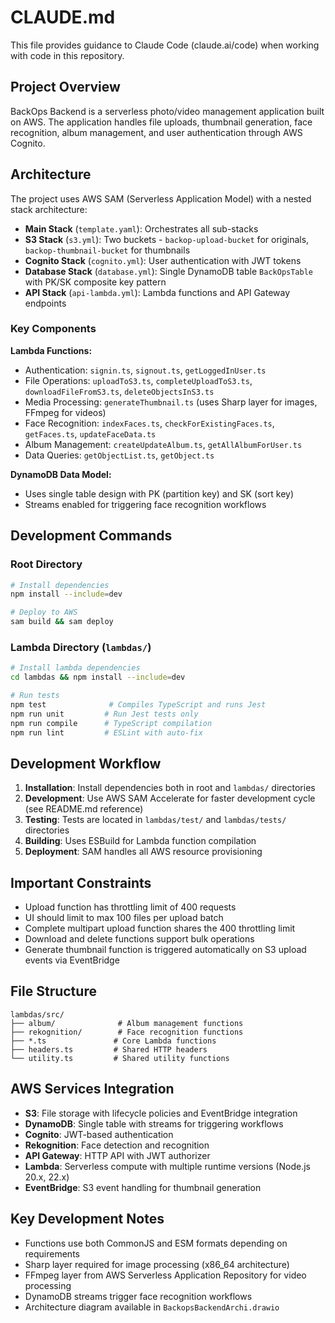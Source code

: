 # CLAUDE.md

This file provides guidance to Claude Code (claude.ai/code) when working with code in this repository.

## Project Overview

BackOps Backend is a serverless photo/video management application built on AWS. The application handles file uploads, thumbnail generation, face recognition, album management, and user authentication through AWS Cognito.

## Architecture

The project uses AWS SAM (Serverless Application Model) with a nested stack architecture:

- **Main Stack** (`template.yaml`): Orchestrates all sub-stacks
- **S3 Stack** (`s3.yml`): Two buckets - `backop-upload-bucket` for originals, `backop-thumbnail-bucket` for thumbnails
- **Cognito Stack** (`cognito.yml`): User authentication with JWT tokens
- **Database Stack** (`database.yml`): Single DynamoDB table `BackOpsTable` with PK/SK composite key pattern
- **API Stack** (`api-lambda.yml`): Lambda functions and API Gateway endpoints

### Key Components

**Lambda Functions:**
- Authentication: `signin.ts`, `signout.ts`, `getLoggedInUser.ts`
- File Operations: `uploadToS3.ts`, `completeUploadToS3.ts`, `downloadFileFromS3.ts`, `deleteObjectsInS3.ts`
- Media Processing: `generateThumbnail.ts` (uses Sharp layer for images, FFmpeg for videos)
- Face Recognition: `indexFaces.ts`, `checkForExistingFaces.ts`, `getFaces.ts`, `updateFaceData.ts`
- Album Management: `createUpdateAlbum.ts`, `getAllAlbumForUser.ts`
- Data Queries: `getObjectList.ts`, `getObject.ts`

**DynamoDB Data Model:**
- Uses single table design with PK (partition key) and SK (sort key)
- Streams enabled for triggering face recognition workflows

## Development Commands

### Root Directory
```bash
# Install dependencies
npm install --include=dev

# Deploy to AWS
sam build && sam deploy
```

### Lambda Directory (`lambdas/`)
```bash
# Install lambda dependencies
cd lambdas && npm install --include=dev

# Run tests
npm test              # Compiles TypeScript and runs Jest
npm run unit         # Run Jest tests only
npm run compile      # TypeScript compilation
npm run lint         # ESLint with auto-fix
```

## Development Workflow

1. **Installation**: Install dependencies both in root and `lambdas/` directories
2. **Development**: Use AWS SAM Accelerate for faster development cycle (see README.md reference)
3. **Testing**: Tests are located in `lambdas/test/` and `lambdas/tests/` directories
4. **Building**: Uses ESBuild for Lambda function compilation
5. **Deployment**: SAM handles all AWS resource provisioning

## Important Constraints

- Upload function has throttling limit of 400 requests
- UI should limit to max 100 files per upload batch
- Complete multipart upload function shares the 400 throttling limit
- Download and delete functions support bulk operations
- Generate thumbnail function is triggered automatically on S3 upload events via EventBridge

## File Structure

```
lambdas/src/
├── album/              # Album management functions
├── rekognition/        # Face recognition functions  
├── *.ts               # Core Lambda functions
├── headers.ts         # Shared HTTP headers
└── utility.ts         # Shared utility functions
```

## AWS Services Integration

- **S3**: File storage with lifecycle policies and EventBridge integration
- **DynamoDB**: Single table with streams for triggering workflows
- **Cognito**: JWT-based authentication
- **Rekognition**: Face detection and recognition
- **API Gateway**: HTTP API with JWT authorizer
- **Lambda**: Serverless compute with multiple runtime versions (Node.js 20.x, 22.x)
- **EventBridge**: S3 event handling for thumbnail generation

## Key Development Notes

- Functions use both CommonJS and ESM formats depending on requirements
- Sharp layer required for image processing (x86_64 architecture)
- FFmpeg layer from AWS Serverless Application Repository for video processing
- DynamoDB streams trigger face recognition workflows
- Architecture diagram available in `BackopsBackendArchi.drawio`